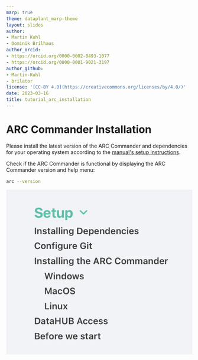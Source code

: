 ```yaml
---
marp: true
theme: dataplant_marp-theme
layout: slides
author:
- Martin Kuhl
- Dominik Brilhaus
author_orcid:
- https://orcid.org/0000-0002-8493-1077
- https://orcid.org/0000-0001-9021-3197
author_github:
- Martin-Kuhl
- brilator
license: '[CC-BY 4.0](https://creativecommons.org/licenses/by/4.0/)'
date: 2023-03-16
title: tutorial_arc_installation
---
```


# ARC Commander Installation

Please install the latest version of the ARC Commander and dependencies for your operating system according to the [manual's setup instructions](https://nfdi4plants.org/nfdi4plants.knowledgebase/docs/implementation/ArcCommanderManual/index.html).

Check if the ARC Commander is functional by displaying the ARC Commander version and help menu:

```bash
arc --version
```

![bg right:30% width:300](../../img/arc-manual-setup.png)
